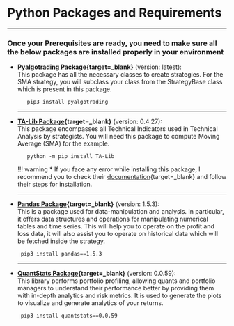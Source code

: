 # Python Packages and Requirements

---

### Once your Prerequisites are ready, you need to make sure all the below packages are installed properly in your environment

- **[Pyalgotrading Package](https://pypi.org/project/pyalgotrading/){target=_blank}** (version: latest):  
   This package has all the necessary classes to create strategies. For the SMA strategy, you will subclass your class from the StrategyBase class which is present in this package.
   ``` 
      pip3 install pyalgotrading
   ```
  
    ---

- **[TA-Lib Package](https://pypi.org/project/TA-Lib/){target=_blank}** (version: 0.4.27):  
   This package encompasses all Technical Indicators used in Technical Analysis by strategists. You will need this package to compute Moving Average (SMA) for the example.

    ```
       python -m pip install TA-Lib
    ```
    !!! warning
         * If you face any error while installing this package, I recommend you to check their [documentation](https://pypi.org/project/TA-Lib/){target=_blank} and follow their steps for installation.
  
   ---

- **[Pandas Package](https://pandas.pydata.org/pandas-docs/version/1.5.3/getting_started/index.html){target=_blank}** (version: 1.5.3):    
   This is a package used for data-manipulation and analysis. In particular, it offers data structures and operations for manipulating numerical tables and time series. This will help you to operate on the profit and loss data, it will also assist you to operate on historical data which will be fetched inside the strategy.  
   ```
    pip3 install pandas==1.5.3
   ```

   ---

- **[QuantStats Package](https://github.com/ranaroussi/quantstats){target=_blank}** (version: 0.0.59):  
   This library performs portfolio profiling, allowing quants and portfolio managers to understand their performance better by providing them with in-depth analytics and risk metrics. It is used to generate the plots to visualize and generate analytics of your returns.
   ```
    pip3 install quantstats==0.0.59
   ```
